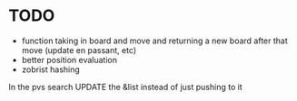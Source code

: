 # TODO
* function taking in board and move and returning a new board
after that move (update en passant, etc)
* better position evaluation
* zobrist hashing


In the pvs search UPDATE the &list instead of just pushing to it
